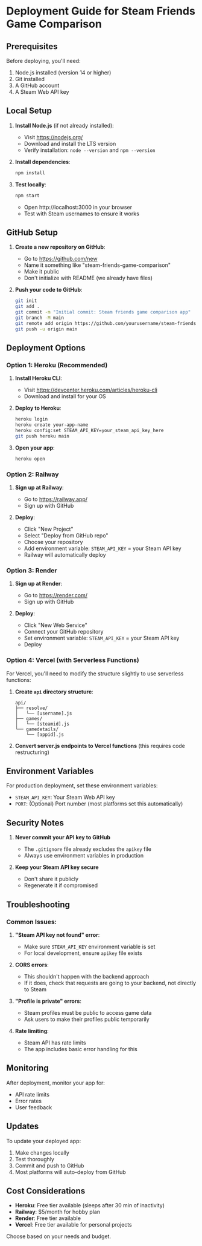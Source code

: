 # Deployment Guide for Steam Friends Game Comparison

## Prerequisites

Before deploying, you'll need:
1. Node.js installed (version 14 or higher)
2. Git installed
3. A GitHub account
4. A Steam Web API key

## Local Setup

1. **Install Node.js** (if not already installed):
   - Visit https://nodejs.org/
   - Download and install the LTS version
   - Verify installation: `node --version` and `npm --version`

2. **Install dependencies**:
   ```bash
   npm install
   ```

3. **Test locally**:
   ```bash
   npm start
   ```
   - Open http://localhost:3000 in your browser
   - Test with Steam usernames to ensure it works

## GitHub Setup

1. **Create a new repository on GitHub**:
   - Go to https://github.com/new
   - Name it something like "steam-friends-game-comparison"
   - Make it public
   - Don't initialize with README (we already have files)

2. **Push your code to GitHub**:
   ```bash
   git init
   git add .
   git commit -m "Initial commit: Steam friends game comparison app"
   git branch -M main
   git remote add origin https://github.com/yourusername/steam-friends-game-comparison.git
   git push -u origin main
   ```

## Deployment Options

### Option 1: Heroku (Recommended)

1. **Install Heroku CLI**:
   - Visit https://devcenter.heroku.com/articles/heroku-cli
   - Download and install for your OS

2. **Deploy to Heroku**:
   ```bash
   heroku login
   heroku create your-app-name
   heroku config:set STEAM_API_KEY=your_steam_api_key_here
   git push heroku main
   ```

3. **Open your app**:
   ```bash
   heroku open
   ```

### Option 2: Railway

1. **Sign up at Railway**:
   - Go to https://railway.app/
   - Sign up with GitHub

2. **Deploy**:
   - Click "New Project"
   - Select "Deploy from GitHub repo"
   - Choose your repository
   - Add environment variable: `STEAM_API_KEY` = your Steam API key
   - Railway will automatically deploy

### Option 3: Render

1. **Sign up at Render**:
   - Go to https://render.com/
   - Sign up with GitHub

2. **Deploy**:
   - Click "New Web Service"
   - Connect your GitHub repository
   - Set environment variable: `STEAM_API_KEY` = your Steam API key
   - Deploy

### Option 4: Vercel (with Serverless Functions)

For Vercel, you'll need to modify the structure slightly to use serverless functions:

1. **Create `api` directory structure**:
   ```
   api/
   ├── resolve/
   │   └── [username].js
   ├── games/
   │   └── [steamid].js
   └── gamedetails/
       └── [appid].js
   ```

2. **Convert server.js endpoints to Vercel functions** (this requires code restructuring)

## Environment Variables

For production deployment, set these environment variables:

- `STEAM_API_KEY`: Your Steam Web API key
- `PORT`: (Optional) Port number (most platforms set this automatically)

## Security Notes

1. **Never commit your API key to GitHub**
   - The `.gitignore` file already excludes the `apikey` file
   - Always use environment variables in production

2. **Keep your Steam API key secure**
   - Don't share it publicly
   - Regenerate it if compromised

## Troubleshooting

### Common Issues:

1. **"Steam API key not found" error**:
   - Make sure `STEAM_API_KEY` environment variable is set
   - For local development, ensure `apikey` file exists

2. **CORS errors**:
   - This shouldn't happen with the backend approach
   - If it does, check that requests are going to your backend, not directly to Steam

3. **"Profile is private" errors**:
   - Steam profiles must be public to access game data
   - Ask users to make their profiles public temporarily

4. **Rate limiting**:
   - Steam API has rate limits
   - The app includes basic error handling for this

## Monitoring

After deployment, monitor your app for:
- API rate limits
- Error rates
- User feedback

## Updates

To update your deployed app:
1. Make changes locally
2. Test thoroughly
3. Commit and push to GitHub
4. Most platforms will auto-deploy from GitHub

## Cost Considerations

- **Heroku**: Free tier available (sleeps after 30 min of inactivity)
- **Railway**: $5/month for hobby plan
- **Render**: Free tier available
- **Vercel**: Free tier available for personal projects

Choose based on your needs and budget.
